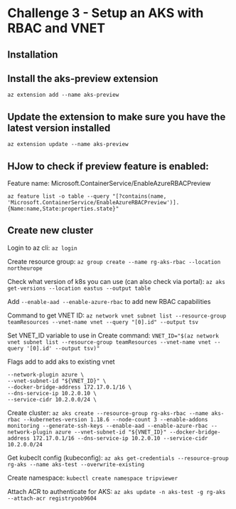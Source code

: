 # Challenge 3 - Setup an AKS with RBAC and VNET

## Installation

## Install the aks-preview extension
`az extension add --name aks-preview`

## Update the extension to make sure you have the latest version installed
`az extension update --name aks-preview`

## HJow to check if preview feature is enabled:

Feature name: Microsoft.ContainerService/EnableAzureRBACPreview

`az feature list -o table --query "[?contains(name, 'Microsoft.ContainerService/EnableAzureRBACPreview')].{Name:name,State:properties.state}"`

## Create new cluster

Login to az cli: `az login`

Create resource group: `az group create --name rg-aks-rbac --location northeurope`

Check what version of k8s you can use (can also check via portal): `az aks get-versions --location eastus --output table`

Add `--enable-aad --enable-azure-rbac` to add new RBAC capabilities

Command to get VNET ID: `az network vnet subnet list --resource-group teamResources --vnet-name vnet --query "[0].id" --output tsv`

Set VNET_ID variable to use in Create command: `VNET_ID="$(az network vnet subnet list --resource-group teamResources --vnet-name vnet --query '[0].id' --output tsv)"`

Flags add to add aks to existing vnet

```
--network-plugin azure \
--vnet-subnet-id "${VNET_ID}" \
--docker-bridge-address 172.17.0.1/16 \
--dns-service-ip 10.2.0.10 \
--service-cidr 10.2.0.0/24 \
```

Create cluster: `az aks create --resource-group rg-aks-rbac --name aks-rbac --kubernetes-version 1.18.6 --node-count 3 --enable-addons monitoring --generate-ssh-keys --enable-aad --enable-azure-rbac --network-plugin azure --vnet-subnet-id "${VNET_ID}" --docker-bridge-address 172.17.0.1/16 --dns-service-ip 10.2.0.10 --service-cidr 10.2.0.0/24`















Get kubeclt config (kubeconfig): `az aks get-credentials --resource-group rg-aks --name aks-test --overwrite-existing `

Create namespace: `kubectl create namespace tripviewer`

Attach ACR to authenticate for AKS: `az aks update -n aks-test -g rg-aks --attach-acr registryoob9604`
